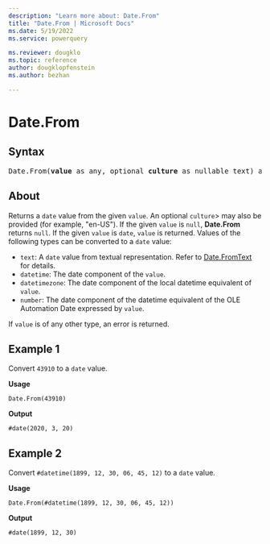 ```yaml
---
description: "Learn more about: Date.From"
title: "Date.From | Microsoft Docs"
ms.date: 5/19/2022
ms.service: powerquery

ms.reviewer: dougklo
ms.topic: reference
author: dougklopfenstein
ms.author: bezhan

---
```

# Date.From

## Syntax

<pre>
Date.From(<b>value</b> as any, optional <b>culture</b> as nullable text) as nullable date
</pre>
  
## About

Returns a `date` value from the given `value`. An optional `culture`> may also be provided (for example, "en-US"). If the given `value` is `null`, **Date.From** returns `null`. If the given `value` is `date`, `value` is returned. Values of the following types can be converted to a `date` value:

* `text`: A `date` value from textual representation. Refer to [Date.FromText](date-fromtext.md) for details.
* `datetime`: The date component of the `value`.
* `datetimezone`: The date component of the local datetime equivalent of `value`.
* `number`: The date component of the datetime equivalent of the OLE Automation Date expressed by `value`.

If `value` is of any other type, an error is returned.

## Example 1

Convert `43910` to a `date` value.

**Usage**

```powerquery-m
Date.From(43910)
```

**Output**

`#date(2020, 3, 20)`

## Example 2

Convert `#datetime(1899, 12, 30, 06, 45, 12)` to a `date` value.

**Usage**

```powerquery-m
Date.From(#datetime(1899, 12, 30, 06, 45, 12))
```

**Output**

`#date(1899, 12, 30)`
